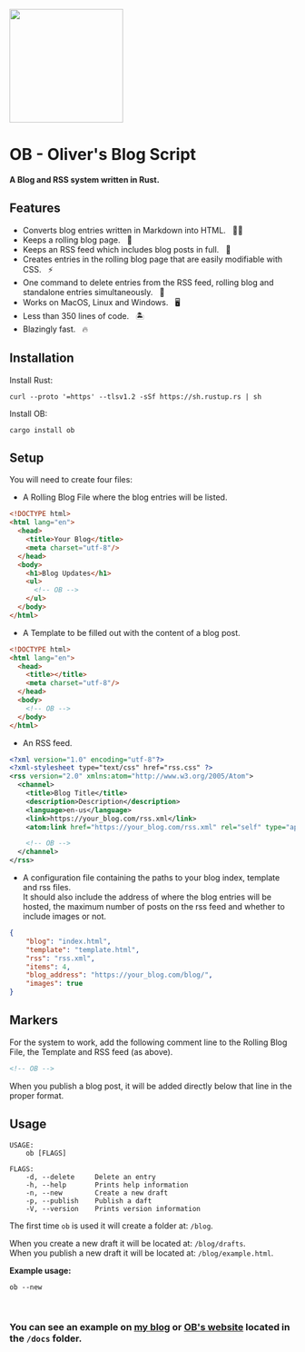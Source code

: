 <br/>
<img src="https://image.flaticon.com/icons/png/512/4229/4229823.png" height="200" width="200"/>

# OB - Oliver's Blog Script
**A Blog and RSS system written in Rust.**

## Features

- Converts blog entries written in Markdown into HTML.   ✍🏻
- Keeps a rolling blog page.   🔎
- Keeps an RSS feed which includes blog posts in full.   📰
- Creates entries in the rolling blog page that are easily modifiable with CSS.   ⚡️
- One command to delete entries from the RSS feed, rolling blog and standalone entries simultaneously.   🚀
- Works on MacOS, Linux and Windows.   🖥
- Less than 350 lines of code.   🏝
- Blazingly fast.   🔥

## Installation

Install Rust:

```shell
curl --proto '=https' --tlsv1.2 -sSf https://sh.rustup.rs | sh
```

Install OB:

```shell
cargo install ob
```

## Setup

You will need to create four files:

- A Rolling Blog File where the blog entries will be listed.

```html
<!DOCTYPE html>
<html lang="en">
  <head>
    <title>Your Blog</title>
    <meta charset="utf-8"/>
  </head>
  <body>
    <h1>Blog Updates</h1>
    <ul>
      <!-- OB -->
    </ul>
  </body>
</html>
```

- A Template to be filled out with the content of a blog post.

```html
<!DOCTYPE html>
<html lang="en">
  <head>
    <title></title>
    <meta charset="utf-8"/>
  </head>
  <body>
    <!-- OB -->
  </body>
</html>
```

- An RSS feed.

```xml
<?xml version="1.0" encoding="utf-8"?>
<?xml-stylesheet type="text/css" href="rss.css" ?>
<rss version="2.0" xmlns:atom="http://www.w3.org/2005/Atom">
  <channel>
    <title>Blog Title</title>
    <description>Description</description>
    <language>en-us</language>
    <link>https://your_blog.com/rss.xml</link>
    <atom:link href="https://your_blog.com/rss.xml" rel="self" type="application/rss+xml" />

    <!-- OB -->
  </channel>
</rss>
```

- A configuration file containing the paths to your blog index, template and rss files.   
It should also include the address of where the blog entries will be hosted, the maximum number 
of posts on the rss feed and whether to include images or not.

```json
{
    "blog": "index.html",
    "template": "template.html",
    "rss": "rss.xml",
    "items": 4,
    "blog_address": "https://your_blog.com/blog/",
    "images": true
}
```

## Markers

For the system to work, add the following comment line to the Rolling Blog File, the Template and RSS feed (as above).

```html
<!-- OB -->
```

When you publish a blog post, it will be added directly below that line in the proper format.

## Usage

```
USAGE:
    ob [FLAGS]

FLAGS:
    -d, --delete     Delete an entry
    -h, --help       Prints help information
    -n, --new        Create a new draft
    -p, --publish    Publish a daft
    -V, --version    Prints version information
```

The first time `ob` is used it will create a folder at: `/blog`.

When you create a new draft it will be located at: `/blog/drafts`.  
When you publish a new draft it will be located at: `/blog/example.html`.

**Example usage:**

```shell
ob --new
```

<br>

### You can see an example on [my blog](https://oliverbrotchie.github.io/) or [OB's website](https://oliverbrotchie.github.io/ob/) located in the `/docs` folder.
